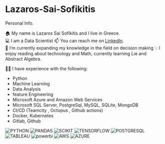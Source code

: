 # Lazaros-Sai-Sofikitis
Personal Info.

🏠 My name is Lazaros Sai Sofikitis and I live in Greece.  
💻 I am a Data Scientist
📫 You can reach me on [LinkedIn](https://www.linkedin.com/in/lazaros-sai-sofikitis-a2b255158/).  
🌱 I’m currently expanding my knowledge in the field on decision making
💡 I enjoy reading about technology and Math, currently learning Lie and Abstract Algebra.  

👨‍💻 I have experience with the following:

- Python 
- Machine Learning
- Data Analysis
- feature Engineering
- Microsoft Azure and Amazon Web Services
- Microsoft SQL Server, PostgreSql, MySQL, SQLite, MongoDB
- CI/CD (Teamcity , Octopus , Github actions)
- Docker, Kubernetes
- Gitlab, Github<br>

![PYTHON](https://github.com/lazasof/Lazaros-Sai-Sofikitis/assets/40027330/cea32363-5806-4de5-8a20-b60f777eb0b8)
![PANDAS](https://github.com/lazasof/Lazaros-Sai-Sofikitis/assets/40027330/6e3a44eb-d1cf-4118-8a31-5af49c3bf06e)
![SCIKIT](https://github.com/lazasof/Lazaros-Sai-Sofikitis/assets/40027330/cd4ca852-c37b-4ff3-8757-c64ec76a7b7f)
![TENSORFLOW](https://github.com/lazasof/Lazaros-Sai-Sofikitis/assets/40027330/6256ab02-c31b-40ff-8c15-8c691feb1fb0)
![POSTGRESQL](https://github.com/lazasof/Lazaros-Sai-Sofikitis/assets/40027330/d0eb0b98-2d63-4f8e-8b83-b201b2038629)
![TABLEAU](https://github.com/lazasof/Lazaros-Sai-Sofikitis/assets/40027330/7828ad97-6403-4eeb-841e-006f45a32b2c)
![powerbi](https://github.com/lazasof/Lazaros-Sai-Sofikitis/assets/40027330/11e31cbf-2e75-43ab-9917-e1640058158d)
![AWS](https://github.com/lazasof/Lazaros-Sai-Sofikitis/assets/40027330/9b4dc934-2ece-4c58-aa2a-6c5b3b7d0d7b)
![AZURE](https://github.com/lazasof/Lazaros-Sai-Sofikitis/assets/40027330/e3fbfe54-0fc5-450e-a99a-eed93be6ca8b)
